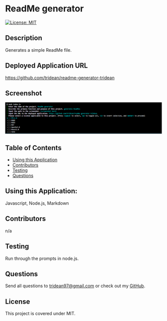 # ReadMe generator
  [![License: MIT](https://img.shields.io/badge/License-MIT-yellow.svg)](https://opensource.org/licenses/MIT)
  ## Description
  Generates a simple ReadMe file.
  ## Deployed Application URL
  https://github.com/tridean/readme-generator-tridean
  ## Screenshot
  ![screenshot](./assets/screenshot.PNG)
  ## Table of Contents
  * [Using this Application](#UsingthisApplication)
  * [Contributors](#contributors)
  * [Testing](#testing)
  * [Questions](#questions)
  ## Using this Application:
  Javascript, Node.js, Markdown
  ## Contributors
  n/a
  ## Testing
  Run through the prompts in node.js.
  ## Questions
  Send all questions to tridean97@gmail.com or check out my [GitHub](https://github.com/tridean).
  ## License
This project is covered under MIT.
